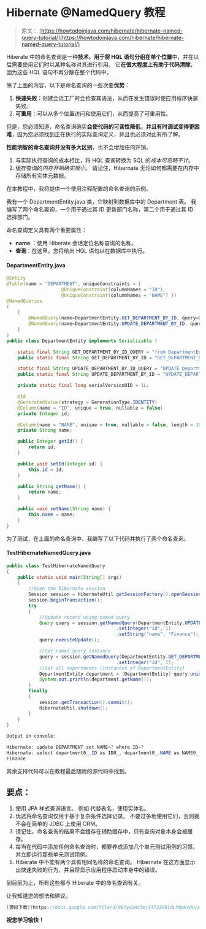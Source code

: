 # Hibernate @NamedQuery 教程

> 原文： [https://howtodoinjava.com/hibernate/hibernate-named-query-tutorial/](https://howtodoinjava.com/hibernate/hibernate-named-query-tutorial/)

Hiberate 中的命名查询是一种**技术，用于将 HQL 语句分组在单个位置**中，并在以后需要使用它们时以某种名称对其进行引用。 它**在很大程度上有助于代码清除**，因为这些 HQL 语句不再分散在整个代码中。

除了上面的内容，以下是命名查询的一些次要**优势**：

1.  **快速失败**：创建会话工厂时会检查其语法，从而在发生错误时使应用程序快速失败。
2.  **可重用**：可以从多个位置访问和使用它们，从而提高了可重用性。

但是，您必须知道，命名查询确实**会使代码的可读性降低，并且有时调试变得更困难**，因为您必须找到正在执行的实际查询定义，并且也必须对此有所了解。

**性能明智的命名查询并没有多大区别**，也不会增加任何开销。

1.  与实际执行查询的成本相比，将 HQL 查询转换为 SQL 的*成本可忽略不计*。
2.  缓存查询的*内存开销确实很小*。 请记住，Hibernate 无论如何都需要在内存中存储所有实体元数据。

在本教程中，我将提供一个使用注释配置的命名查询的示例。

我有一个 DepartmentEntity.java 类，它映射到数据库中的 Department 表。 我编写了两个命名查询，一个用于通过其 ID 更新部门名称，第二个用于通过其 ID 选择部门。

命名查询定义具有两个重要属性：

*   **name** ：使用 Hiberate 会话定位名称查询的名称。
*   **查询**：在这里，您将给出 HQL 语句以在数据库中执行。

#### **DepartmentEntity.java**

```java
@Entity
@Table(name = "DEPARTMENT", uniqueConstraints = {
					@UniqueConstraint(columnNames = "ID"),
					@UniqueConstraint(columnNames = "NAME") })
@NamedQueries
(
	{
		@NamedQuery(name=DepartmentEntity.GET_DEPARTMENT_BY_ID, query=DepartmentEntity.GET_DEPARTMENT_BY_ID_QUERY),
		@NamedQuery(name=DepartmentEntity.UPDATE_DEPARTMENT_BY_ID, query=DepartmentEntity.UPDATE_DEPARTMENT_BY_ID_QUERY)
	}
)
public class DepartmentEntity implements Serializable {

	static final String GET_DEPARTMENT_BY_ID_QUERY = "from DepartmentEntity d where d.id = :id"; 
	public static final String GET_DEPARTMENT_BY_ID = "GET_DEPARTMENT_BY_ID"; 

	static final String UPDATE_DEPARTMENT_BY_ID_QUERY = "UPDATE DepartmentEntity d SET d.name=:name where d.id = :id"; 
	public static final String UPDATE_DEPARTMENT_BY_ID = "UPDATE_DEPARTMENT_BY_ID"; 

	private static final long serialVersionUID = 1L;

	@Id
	@GeneratedValue(strategy = GenerationType.IDENTITY)
	@Column(name = "ID", unique = true, nullable = false)
	private Integer id;

	@Column(name = "NAME", unique = true, nullable = false, length = 100)
	private String name;

	public Integer getId() {
		return id;
	}

	public void setId(Integer id) {
		this.id = id;
	}

	public String getName() {
		return name;
	}

	public void setName(String name) {
		this.name = name;
	}
}

```

为了测试，在上面的命名查询中，我编写了以下代码并执行了两个命名查询。

#### **TestHibernateNamedQuery.java**

```java
public class TestHibernateNamedQuery 
{
	public static void main(String[] args) 
	{
		//Open the hibernate session
		Session session = HibernateUtil.getSessionFactory().openSession();
		session.beginTransaction();
		try
		{
			//Update record using named query
			Query query = session.getNamedQuery(DepartmentEntity.UPDATE_DEPARTMENT_BY_ID)
										.setInteger("id", 1)
										.setString("name", "Finance");
			query.executeUpdate();

			//Get named query instance
			query = session.getNamedQuery(DepartmentEntity.GET_DEPARTMENT_BY_ID)
										.setInteger("id", 1);
			//Get all departments (instances of DepartmentEntity)
			DepartmentEntity department = (DepartmentEntity) query.uniqueResult();
			System.out.println(department.getName());
		}
		finally
		{
			session.getTransaction().commit();
			HibernateUtil.shutdown();
		}
	}
}

Output in console:

Hibernate: update DEPARTMENT set NAME=? where ID=?
Hibernate: select department0_.ID as ID0_, department0_.NAME as NAME0_ from DEPARTMENT department0_ where department0_.ID=?
Finance

```

其余支持代码可以在教程最后随附的源代码中找到。

## **要点：**

1.  使用 JPA 样式查询语言。 例如 代替表名，使用实体名。
2.  优选将命名查询仅用于基于复杂条件选择记录。 不要过多地使用它们，否则就不会在简单的 JDBC 上使用 ORM。
3.  请记住，命名查询的结果不会缓存在辅助缓存中，只有查询对象本身会被缓存。
4.  每当在代码中添加任何命名查询时，都要养成添加几个单元测试用例的习惯。 并立即运行那些单元测试用例。
5.  Hiberate 中不能有两个具有相同名称的命名查询。 Hibernate 在这方面显示出快速失败的行为，并且将显示应用程序启动本身中的错误。

到目前为止，所有这些都与 Hiberate 中的命名查询有关。

让我知道您的想法和建议。

```java
[源码下载](https://docs.google.com/file/d/0B7yo2HclmjI4T3ZHRldLY0pKc0U/edit?usp=sharing "Hibernate named query tutorial")
```

**祝您学习愉快！**